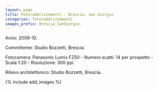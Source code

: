 ```yaml
---
layout: page
title: Fotoraddrizzamenti - Brescia, San Giorgio
categories: fotoraddrizzamenti
images_prefix: Brescia_SanGiorgio_
---
```


Anno: 2009-10.

Committente: Studio Bozzetti, Brescia.

Fotocamera: Panasonic Lumix FZ50 - Numero scatti: 14 per prospetto - Scala 1:20 - Risoluzione: 300 ppi.

Rilievo architettonico: Studio Bozzetti, Brescia.

{% include add_images %}
